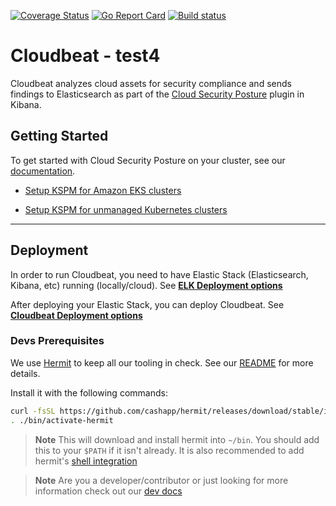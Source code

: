 [![Coverage Status](https://coveralls.io/repos/github/elastic/cloudbeat/badge.svg?branch=main)](https://coveralls.io/github/elastic/cloudbeat?branch=main)
[![Go Report Card](https://goreportcard.com/badge/github.com/elastic/cloudbeat)](https://goreportcard.com/report/github.com/elastic/cloudbeat)
[![Build status](https://badge.buildkite.com/82f39bb3a95eeb7f46e28891fb48a623cf184fbfca2eff545a.svg)](https://buildkite.com/elastic/cloudbeat)

# Cloudbeat - test4

Cloudbeat analyzes cloud assets for security compliance and sends findings to Elasticsearch as part of
the [Cloud Security Posture](https://www.elastic.co/blog/secure-your-cloud-with-elastic-security) plugin in Kibana.

## Getting Started

To get started with Cloud Security Posture on your cluster, see
our [documentation](https://www.elastic.co/guide/en/security/master/get-started-with-kspm.html#kspm-setup-unmanaged).

- [Setup KSPM for Amazon EKS clusters](https://www.elastic.co/guide/en/security/master/get-started-with-kspm.html#kspm-setup-eks-start)

- [Setup KSPM for unmanaged Kubernetes clusters](https://www.elastic.co/guide/en/security/master/get-started-with-kspm.html#kspm-setup-unmanaged)

---

## Deployment

In order to run Cloudbeat, you need to have Elastic Stack (Elasticsearch, Kibana, etc) running (locally/cloud). See **[ELK Deployment options](dev-docs/ELK-Deployment.md)**

After deploying your Elastic Stack, you can deploy Cloudbeat. See **[Cloudbeat Deployment options](dev-docs/Cloudbeat-Deployment.md)**

### Devs Prerequisites

We use [Hermit](https://cashapp.github.io/hermit/usage/get-started/) to keep all our tooling in check. See our [README](/bin/README.hermit.md) for more details.

Install it with the following commands:
```zsh
curl -fsSL https://github.com/cashapp/hermit/releases/download/stable/install.sh | /bin/bash
. ./bin/activate-hermit
```
> **Note**
> This will download and install hermit into `~/bin`. You should add this to your `$PATH` if it isn't already.
It is also recommended to add hermit's [shell integration](https://cashapp.github.io/hermit/usage/shell/)


> **Note** Are you a developer/contributor or just looking for more information check out
> our [dev docs](dev-docs/Development.md)
